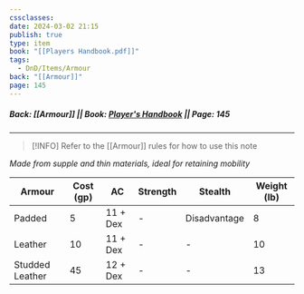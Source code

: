 ```yaml
---
cssclasses: 
date: 2024-03-02 21:15
publish: true
type: item
book: "[[Players Handbook.pdf]]"
tags:
  - DnD/Items/Armour
back: "[[Armour]]"
page: 145
---
```

##### Back: [[Armour]] || Book: [Player's Handbook](https://drive.google.com/drive/folders/1O5bhpYizcIT5xxAoLOuzCRht_PVS7VSG?usp=sharing) || Page: 145

---

> [!INFO] Refer to the [[Armour]] rules for how to use this note

*Made from supple and thin materials, ideal for retaining mobility*

| Armour          | Cost (gp) | AC       | Strength | Stealth      | Weight (lb) |
| --------------- | --------- | -------- | -------- | ------------ | ----------- |
| Padded          | 5         | 11 + Dex | -        | Disadvantage | 8           |
| Leather         | 10        | 11 + Dex | -        | -            | 10          |
| Studded Leather | 45        | 12 + Dex | -        | -            | 13          |
